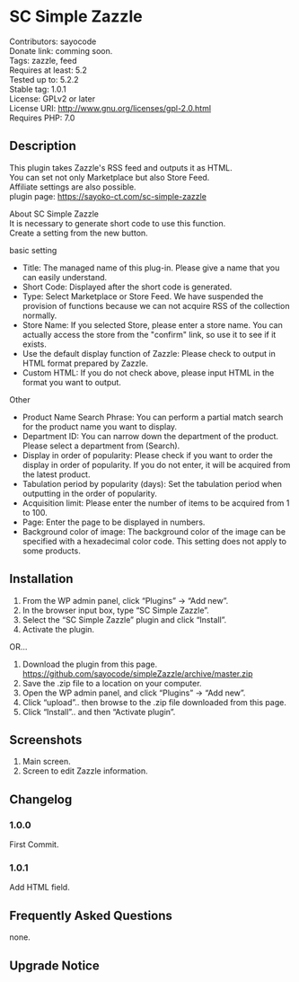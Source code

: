 # SC Simple Zazzle  
Contributors: sayocode  
Donate link: comming soon.  
Tags: zazzle, feed  
Requires at least: 5.2  
Tested up to: 5.2.2  
Stable tag: 1.0.1  
License: GPLv2 or later  
License URI: http://www.gnu.org/licenses/gpl-2.0.html  
Requires PHP: 7.0  


## Description  

This plugin takes Zazzle's RSS feed and outputs it as HTML.  
You can set not only Marketplace but also Store Feed.  
Affiliate settings are also possible.  
plugin page: https://sayoko-ct.com/sc-simple-zazzle  

About SC Simple Zazzle  
It is necessary to generate short code to use this function.  
Create a setting from the new button.  

basic setting  
* Title: The managed name of this plug-in. Please give a name that you can easily understand.  
* Short Code: Displayed after the short code is generated.  
* Type: Select Marketplace or Store Feed. We have suspended the provision of functions because we can not acquire RSS of the collection normally.  
* Store Name: If you selected Store, please enter a store name. You can actually access the store from the "confirm" link, so use it to see if it exists.  
* Use the default display function of Zazzle: Please check to output in HTML format prepared by Zazzle.  
* Custom HTML: If you do not check above, please input HTML in the format you want to output.  

Other  
* Product Name Search Phrase: You can perform a partial match search for the product name you want to display.  
* Department ID: You can narrow down the department of the product. Please select a department from (Search).  
* Display in order of popularity: Please check if you want to order the display in order of popularity. If you do not enter, it will be acquired from the latest product.  
* Tabulation period by popularity (days): Set the tabulation period when outputting in the order of popularity.  
* Acquisition limit: Please enter the number of items to be acquired from 1 to 100.  
* Page: Enter the page to be displayed in numbers.  
* Background color of image: The background color of the image can be specified with a hexadecimal color code. This setting does not apply to some products.  


## Installation  
1. From the WP admin panel, click “Plugins” -> “Add new”.  
2. In the browser input box, type “SC Simple Zazzle”.  
3. Select the “SC Simple Zazzle” plugin and click “Install”.  
4. Activate the plugin.  
  
OR…  
  
1. Download the plugin from this page. https://github.com/sayocode/simpleZazzle/archive/master.zip  
2. Save the .zip file to a location on your computer.  
3. Open the WP admin panel, and click “Plugins” -> “Add new”.  
4. Click “upload”.. then browse to the .zip file downloaded from this page.  
5. Click “Install”.. and then “Activate plugin”.  

## Screenshots  

1. Main screen.  
2. Screen to edit Zazzle information.  

## Changelog  
  
### 1.0.0  
First Commit.  
  
### 1.0.1  
Add HTML field.  

## Frequently Asked Questions 
none.

## Upgrade Notice
